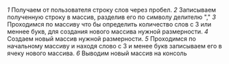 *1* Получаем от пользователя строку слов через пробел.
*2* Записываем полученную строку в массив, разделив его по символу делителю ","
*3* Проходимся по массиву что бы определить количество слов с 3 или меннее букв, для создания нового массива нужной размерности.
*4* Создаем новый массив нужной размерности.
*5* Проходимся по начальному массиву и находя слово с 3 и менее букв записываем его в ячеку нового массива.
*6* Выводим новый массив на консоль
